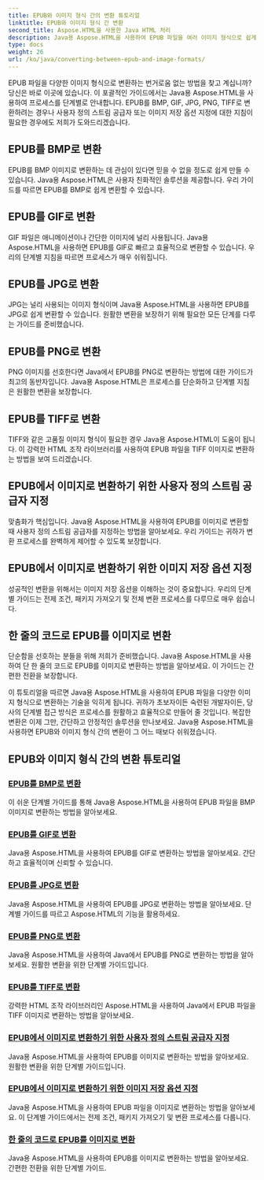 ```yaml
---
title: EPUB와 이미지 형식 간의 변환 튜토리얼
linktitle: EPUB와 이미지 형식 간 변환
second_title: Aspose.HTML을 사용한 Java HTML 처리
description: Java용 Aspose.HTML을 사용하여 EPUB 파일을 여러 이미지 형식으로 쉽게 변환합니다. 원활한 전환을 위한 단계별 가이드.
type: docs
weight: 26
url: /ko/java/converting-between-epub-and-image-formats/
---
```


EPUB 파일을 다양한 이미지 형식으로 변환하는 번거로움 없는 방법을 찾고 계십니까? 당신은 바로 이곳에 있습니다. 이 포괄적인 가이드에서는 Java용 Aspose.HTML을 사용하여 프로세스를 단계별로 안내합니다. EPUB를 BMP, GIF, JPG, PNG, TIFF로 변환하려는 경우나 사용자 정의 스트림 공급자 또는 이미지 저장 옵션 지정에 대한 지침이 필요한 경우에도 저희가 도와드리겠습니다.

## EPUB를 BMP로 변환
EPUB를 BMP 이미지로 변환하는 데 관심이 있다면 믿을 수 없을 정도로 쉽게 만들 수 있습니다. Java용 Aspose.HTML은 사용자 친화적인 솔루션을 제공합니다. 우리 가이드를 따르면 EPUB를 BMP로 쉽게 변환할 수 있습니다. 

## EPUB를 GIF로 변환
GIF 파일은 애니메이션이나 간단한 이미지에 널리 사용됩니다. Java용 Aspose.HTML을 사용하면 EPUB를 GIF로 빠르고 효율적으로 변환할 수 있습니다. 우리의 단계별 지침을 따르면 프로세스가 매우 쉬워집니다.

## EPUB를 JPG로 변환
JPG는 널리 사용되는 이미지 형식이며 Java용 Aspose.HTML을 사용하면 EPUB를 JPG로 쉽게 변환할 수 있습니다. 원활한 변환을 보장하기 위해 필요한 모든 단계를 다루는 가이드를 준비했습니다.

## EPUB를 PNG로 변환
PNG 이미지를 선호한다면 Java에서 EPUB를 PNG로 변환하는 방법에 대한 가이드가 최고의 동반자입니다. Java용 Aspose.HTML은 프로세스를 단순화하고 단계별 지침은 원활한 변환을 보장합니다.

## EPUB를 TIFF로 변환
TIFF와 같은 고품질 이미지 형식이 필요한 경우 Java용 Aspose.HTML이 도움이 됩니다. 이 강력한 HTML 조작 라이브러리를 사용하여 EPUB 파일을 TIFF 이미지로 변환하는 방법을 보여 드리겠습니다.

## EPUB에서 이미지로 변환하기 위한 사용자 정의 스트림 공급자 지정
맞춤화가 핵심입니다. Java용 Aspose.HTML을 사용하여 EPUB를 이미지로 변환할 때 사용자 정의 스트림 공급자를 지정하는 방법을 알아보세요. 우리 가이드는 귀하가 변환 프로세스를 완벽하게 제어할 수 있도록 보장합니다.

## EPUB에서 이미지로 변환하기 위한 이미지 저장 옵션 지정
성공적인 변환을 위해서는 이미지 저장 옵션을 이해하는 것이 중요합니다. 우리의 단계별 가이드는 전제 조건, 패키지 가져오기 및 전체 변환 프로세스를 다루므로 매우 쉽습니다.

## 한 줄의 코드로 EPUB를 이미지로 변환
단순함을 선호하는 분들을 위해 저희가 준비했습니다. Java용 Aspose.HTML을 사용하여 단 한 줄의 코드로 EPUB를 이미지로 변환하는 방법을 알아보세요. 이 가이드는 간편한 전환을 보장합니다.

이 튜토리얼을 따르면 Java용 Aspose.HTML을 사용하여 EPUB 파일을 다양한 이미지 형식으로 변환하는 기술을 익히게 됩니다. 귀하가 초보자이든 숙련된 개발자이든, 당사의 단계별 접근 방식은 프로세스를 원활하고 효율적으로 만들어 줄 것입니다. 복잡한 변환은 이제 그만, 간단하고 안정적인 솔루션을 만나보세요. Java용 Aspose.HTML을 사용하면 EPUB와 이미지 형식 간의 변환이 그 어느 때보다 쉬워졌습니다.
## EPUB와 이미지 형식 간의 변환 튜토리얼
### [EPUB를 BMP로 변환](./convert-epub-to-bmp/)
이 쉬운 단계별 가이드를 통해 Java용 Aspose.HTML을 사용하여 EPUB 파일을 BMP 이미지로 변환하는 방법을 알아보세요.
### [EPUB를 GIF로 변환](./convert-epub-to-gif/)
Java용 Aspose.HTML을 사용하여 EPUB를 GIF로 변환하는 방법을 알아보세요. 간단하고 효율적이며 신뢰할 수 있습니다.
### [EPUB를 JPG로 변환](./convert-epub-to-jpg/)
Java용 Aspose.HTML을 사용하여 EPUB를 JPG로 변환하는 방법을 알아보세요. 단계별 가이드를 따르고 Aspose.HTML의 기능을 활용하세요.
### [EPUB를 PNG로 변환](./convert-epub-to-png/)
Java용 Aspose.HTML을 사용하여 Java에서 EPUB를 PNG로 변환하는 방법을 알아보세요. 원활한 변환을 위한 단계별 가이드입니다.
### [EPUB를 TIFF로 변환](./convert-epub-to-tiff/)
강력한 HTML 조작 라이브러리인 Aspose.HTML을 사용하여 Java에서 EPUB 파일을 TIFF 이미지로 변환하는 방법을 알아보세요.
### [EPUB에서 이미지로 변환하기 위한 사용자 정의 스트림 공급자 지정](./convert-epub-to-image-specify-custom-stream-provider/)
Java용 Aspose.HTML을 사용하여 EPUB를 이미지로 변환하는 방법을 알아보세요. 원활한 변환을 위한 단계별 가이드입니다.
### [EPUB에서 이미지로 변환하기 위한 이미지 저장 옵션 지정](./convert-epub-to-image-specify-image-save-options/)
Java용 Aspose.HTML을 사용하여 EPUB 파일을 이미지로 변환하는 방법을 알아보세요. 이 단계별 가이드에서는 전제 조건, 패키지 가져오기 및 변환 프로세스를 다룹니다.
### [한 줄의 코드로 EPUB를 이미지로 변환](./convert-epub-to-image-single-line/)
Java용 Aspose.HTML을 사용하여 EPUB를 이미지로 변환하는 방법을 알아보세요. 간편한 전환을 위한 단계별 가이드.